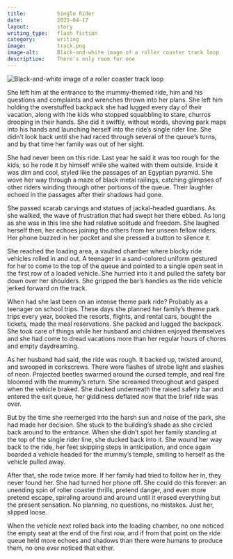 ```yaml
---
title:          Single Rider
date:           2023-04-17
layout:         story
writing_type:   flash fiction
category:       writing
image:          track.png
image-alt:      Black-and-white image of a roller coaster track loop
description:    There's only room for one
---
```


<div><img alt="Black-and-white image of a roller coaster track loop" src="{{ site.baseurl }}/images/track.png" /></div>

She left him at the entrance to the mummy-themed ride, him and his questions and complaints and wrenches thrown into her plans. She left him holding the overstuffed backpack she had lugged every day of their vacation, along with the kids who stopped squabbling to stare, churros drooping in their hands. She did it swiftly, without words, shoving park maps into his hands and launching herself into the ride’s single rider line. She didn’t look back until she had raced through several of the queue’s turns, and by that time her family was out of her sight.

She had never been on this ride. Last year he said it was too rough for the kids, so he rode it by himself while she waited with them outside. Inside it was dim and cool, styled like the passages of an Egyptian pyramid. She wove her way through a maze of black metal railings, catching glimpses of other riders winding through other portions of the queue. Their laughter echoed in the passages after their shadows had gone.

She passed scarab carvings and statues of jackal-headed guardians. As she walked, the wave of frustration that had swept her there ebbed. As long as she was in this line she had relative solitude and freedom. She laughed herself then, her echoes joining the others from her unseen fellow riders. Her phone buzzed in her pocket and she pressed a button to silence it.

She reached the loading area, a vaulted chamber where blocky ride vehicles rolled in and out. A teenager in a sand-colored uniform gestured for her to come to the top of the queue and pointed to a single open seat in the first row of a loaded vehicle. She hurried into it and pulled the safety bar down over her shoulders. She gripped the bar’s handles as the ride vehicle jerked forward on the track.

When had she last been on an intense theme park ride? Probably as a teenager on school trips. These days she planned her family’s theme park trips every year, booked the resorts, flights, and rental cars, bought the tickets, made the meal reservations. She packed and lugged the backpack. She took care of things while her husband and children enjoyed themselves and she had come to dread vacations more than her regular hours of chores and empty daydreaming.

As her husband had said, the ride was rough. It backed up, twisted around, and swooped in corkscrews. There were flashes of strobe light and slashes of neon. Projected beetles swarmed around the cursed temple, and real fire bloomed with the mummy’s return.  She screamed throughout and gasped when the vehicle braked. She ducked underneath the raised safety bar and entered the exit queue, her giddiness deflated now that the brief ride was over.

But by the time she reemerged into the harsh sun and noise of the park, she had made her decision. She stuck to the building’s shade as she circled back around to the entrance. When she didn’t spot her family standing at the top of the single rider line, she ducked back into it. She wound her way back to the ride, her feet skipping steps in anticipation, and once again boarded a vehicle headed for the mummy’s temple, smiling to herself as the vehicle pulled away.

After that, she rode twice more. If her family had tried to follow her in, they never found her. She had turned her phone off. She could do this forever: an unending spin of roller coaster thrills, pretend danger, and even more pretend escape, spiraling around and around until it erased everything but the present sensation. No planning, no questions, no mistakes. Just her, slipped loose.

When the vehicle next rolled back into the loading chamber, no one noticed the empty seat at the end of the first row, and if from that point on the ride queue held more echoes and shadows than there were humans to produce them, no one ever noticed that either.
